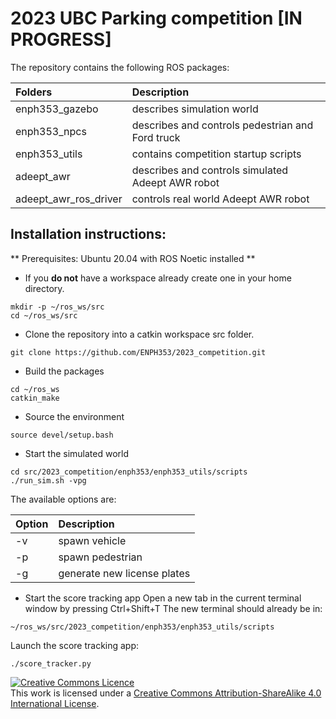 # 2023 UBC Parking competition [IN PROGRESS]

The repository contains the following ROS packages:

| Folders         | Description      |
|:--------------- |:---------------- |
| enph353_gazebo  | describes simulation world |
| enph353_npcs    | describes and controls pedestrian and Ford truck |
| enph353_utils   | contains competition startup scripts |
| adeept_awr      | describes and controls simulated Adeept AWR robot |
| adeept_awr_ros_driver | controls real world Adeept AWR robot |

## Installation instructions:
** Prerequisites: Ubuntu 20.04 with ROS Noetic installed **

* If you **do not** have a workspace already create one in your home directory.
```
mkdir -p ~/ros_ws/src
cd ~/ros_ws/src
```

* Clone the repository into a catkin workspace src folder.
```
git clone https://github.com/ENPH353/2023_competition.git
```

* Build the packages
```
cd ~/ros_ws
catkin_make
```

* Source the environment
```
source devel/setup.bash
```

* Start the simulated world
```
cd src/2023_competition/enph353/enph353_utils/scripts
./run_sim.sh -vpg
```
The available options are:

| Option | Description      |
|:-------|:---------------- |
| -v     | spawn vehicle    |
| -p     | spawn pedestrian |
| -g     | generate new license plates |

* Start the score tracking app
Open a new tab in the current terminal window by pressing Ctrl+Shift+T 
The new terminal should already be in:
```
~/ros_ws/src/2023_competition/enph353/enph353_utils/scripts
```
Launch the score tracking app:
```
./score_tracker.py
```

<a rel="license" href="http://creativecommons.org/licenses/by-sa/4.0/">
    <img alt="Creative Commons Licence" style="border-width:0" 
        src="https://i.creativecommons.org/l/by-sa/4.0/88x31.png" />
</a><br />
This work is licensed under a 
<a rel="license" href="http://creativecommons.org/licenses/by-sa/4.0/">
    Creative Commons Attribution-ShareAlike 4.0 International License</a>.
